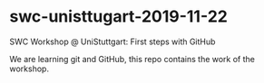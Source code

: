 # swc-unisttugart-2019-11-22
SWC Workshop @ UniStuttgart: First steps with GitHub

We are learning git and GitHub, this repo contains the work of the workshop. 
